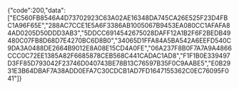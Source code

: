 {"code":200,"data":["EC560FB8546A4D73702923C63A02AE16348DA745CA26E525F23D4FBC1A96F65E","288AC7CCE1E5A6F3386AB1005067B9453EA080CC1AFAFA84AD0205D50DDD3AB3","5DDCC6914542675028DAFF12A1B2F6F2BEDB49480C07FB8D68D7E4270BC6D8B0","34065D1FFA84A5BA542A6EEFD540C9DA3A0488DE2664B9012E8A08E15CD4A0FE","06A237F8B0F7A7A9A4866CCC0C72EE1385A82F6685878CEB568C441CADAC1AD8","F1F1B0E339497D3FF85D793042F23746D040743BE78B13C76597B35F0C9AABE5","E0B2931E3B64DBAF7A38ADD0EFA7C30CDCB1AD7FD1647155362C0EC76095F041"]}

